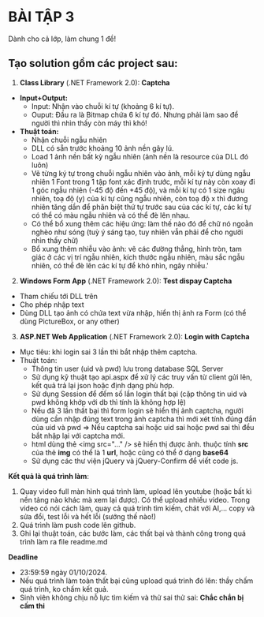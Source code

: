 # BÀI TẬP 3 #

Dành cho cả lớp, làm chung 1 đề!

## Tạo solution gồm các project sau:
1. **Class Library** (.NET Framework 2.0): **Captcha**
  - **Input+Output:**
    + Input: Nhận vào chuỗi kí tự (khoảng 6 kí tự).
    + Ouput: Đầu ra là Bitmap chứa 6 kí tự đó. Nhưng phải làm sao để người thì nhìn thấy còn máy thì khó!
  - **Thuật toán:**
    + Nhận chuỗi ngẫu nhiên
    + DLL có sẵn trước khoảng 10 ảnh nền gây lú.
    + Load 1 ảnh nền bất kỳ ngẫu nhiên (ảnh nền là resource của DLL đó luôn)
    + Vẽ từng ký tự trong chuỗi ngẫu nhiên vào ảnh, mỗi ký tự dùng ngẫu nhiên 1 Font trong 1 tập font xác định trước, mỗi kí tự này còn xoay đi 1 góc ngẫu nhiên (-45 độ đến +45 độ), và mỗi kí tự có 1 size ngâu nhiên, toạ độ (y) của kí tự cũng ngẫu nhiên, còn toạ độ x thì đương nhiên tăng dần để phân biệt thứ tự trước sau của các kí tự, các kí tự có thể có màu ngẫu nhiên và có thể đè lên nhau.
    + Có thể bổ xung thêm các hiệu ứng: làm thế nào đó để chữ nó ngoằn nghèo như sóng (tuỳ ý sáng tạo, tuy nhiên vẫn phải để cho người nhìn thấy chữ)
    + Bổ xung thêm nhiễu vào ảnh: vẽ các đường thẳng, hình tròn, tam giác ở các vị trí ngẫu nhiên, kích thước ngẫu nhiên, màu sắc ngẫu nhiên, có thể đè lên các kí tự để khó nhìn, ngây nhiễu.'
2. **Windows Form App** (.NET Framework 2.0): **Test dispay Captcha**
  - Tham chiếu tới DLL trên
  - Cho phép nhập text
  - Dùng DLL tạo ảnh có chứa text vừa nhập, hiển thị ảnh ra Form (có thể dùng PictureBox, or any other)
3. **ASP.NET Web Application** (.NET Framework 2.0): **Login with Captcha**
  - Mục tiêu: khi login sai 3 lần thì bắt nhập thêm captcha.
  - Thuật toán:
    + Thông tin user (uid và pwd) lưu trong database SQL Server
    + Sử dụng kỹ thuật tạo api.aspx để xử lý các truy vấn từ client gửi lên, kết quả trả lại json hoặc định dạng phù hợp.
    + Sử dụng Session để đếm số lần login thất bại (cặp thông tin uid và pwd không khớp với db thì tính là không hợp lệ)
    + Nếu đã 3 lần thất bại thì form login sẽ hiển thị ảnh captcha, người dùng cần nhập đúng text trong ảnh captcha thì mới xét tính đúng đắn của uid và pwd => Nếu captcha sai hoặc uid sai hoặc pwd sai thì đều bắt nhập lại với captcha mới.
    + html dùng thẻ &lt;img src="..." /&gt; sẽ hiển thị được ảnh. thuộc tính **src** của thẻ **img** có thể là 1 **url**, hoặc cũng có thể ở dạng **base64**
    + Sử dụng các thư viện jQuery và jQuery-Confirm để viết code js.

**Kết quả là quá trình làm**: 
  1. Quay video full màn hình quá trình làm, upload lên youtube (hoặc bất kì nền tảng nào khác mà xem lại được). Có thể upload nhiều video. Trong video có nói cách làm, quay cả quá trình tìm kiếm, chát với AI,... copy và sửa đổi, test lỗi và hết lỗi (sướng thế nào!)
  2. Quá trình làm push code lên github.
  3. Ghi lại thuật toán, các bước làm, các thất bại và thành công trong quá trình làm ra file readme.md

**Deadline**
  - 23:59:59 ngày 01/10/2024.
  - Nếu quá trình làm toàn thất bại cũng upload quá trình đó lên: thầy chấm quá trình, ko chấm kết quả.
- Sinh viên không chịu nỗ lực tìm kiếm và thử sai thử sai: **Chắc chắn bị cấm thi**
